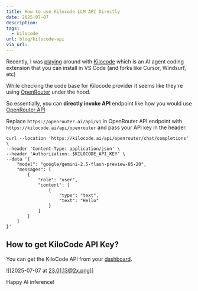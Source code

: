 ```yaml
---
title: How to use Kilocode LLM API Directly
date: 2025-07-07
description: 
tags:
  - kilocode
url: blog/kilocode-api
via_url:
---
```

Recently, I was [playing](https://aiengineerguide.com/blog/kilocode-vs-code/) around with [Kilocode](https://kilocode.ai/) which is an AI agent coding extension that you can install in VS Code (and forks like Cursor, Windsurf, etc)

While checking the code base for Kilocode provider it seems like they're using [OpenRouter](https://github.com/Kilo-Org/kilocode/blob/main/src/api/providers/kilocode-openrouter.ts) under the hood.

So essentially, you can **directly invoke API** endpoint like how you would use [OpenRouter API](https://openrouter.ai/docs/api-reference/overview)

Replace `https://openrouter.ai/api/v1` in OpenRouter API endpoint with `https://kilocode.ai/api/openrouter` and pass your API key in the header.

```shell
curl --location 'https://kilocode.ai/api/openrouter/chat/completions' \
--header 'Content-Type: application/json' \
--header 'Authorization: $KILOCODE_API_KEY' \
--data '{
    "model": "google/gemini-2.5-flash-preview-05-20",
    "messages": [
        {
            "role": "user",
            "content": [
                {
                    "type": "text",
                    "text": "Hello"
                }
            ]
        }
    ]
}'
```

## How to get KiloCode API Key?
You can get the KiloCode API from your [dashboard](https://kilocode.ai/profile).

![[2025-07-07 at 23.01.13@2x.png]]

Happy AI inference!